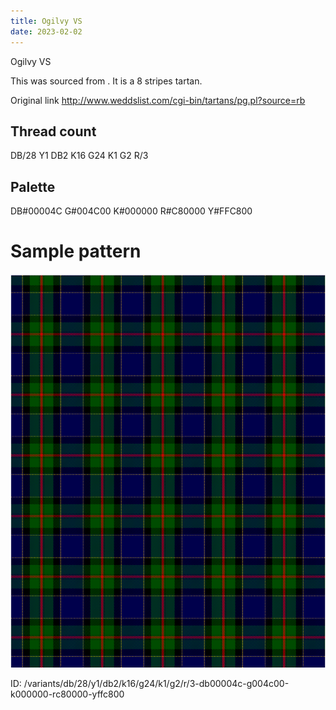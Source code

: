 ```yaml
---
title: Ogilvy VS
date: 2023-02-02
---
```

Ogilvy VS

This was sourced from <no value>.  It is a 8 stripes tartan.

Original link http://www.weddslist.com/cgi-bin/tartans/pg.pl?source=rb

## Thread count
DB/28 Y1 DB2 K16 G24 K1 G2 R/3

## Palette
DB#00004C G#004C00 K#000000 R#C80000 Y#FFC800

# Sample pattern

![Tartan detail](tartan.png "DB/28 Y1 DB2 K16 G24 K1 G2 R/3 tartan")

ID: /variants/db/28/y1/db2/k16/g24/k1/g2/r/3-db00004c-g004c00-k000000-rc80000-yffc800